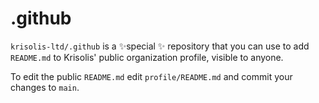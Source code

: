 # .github
``krisolis-ltd/.github`` is a ✨special ✨ repository that you can use to add ``README.md`` to Krisolis' public organization profile, visible to anyone.

To edit the public ``README.md`` edit ``profile/README.md`` and commit your changes to ``main``.
